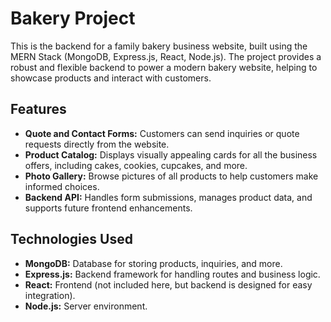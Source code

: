 # Bakery Project

This is the backend for a family bakery business website, built using the MERN Stack (MongoDB, Express.js, React, Node.js). The project provides a robust and flexible backend to power a modern bakery website, helping to showcase products and interact with customers.

## Features

- **Quote and Contact Forms:** Customers can send inquiries or quote requests directly from the website.
- **Product Catalog:** Displays visually appealing cards for all the business offers, including cakes, cookies, cupcakes, and more.
- **Photo Gallery:** Browse pictures of all products to help customers make informed choices.
- **Backend API:** Handles form submissions, manages product data, and supports future frontend enhancements.

## Technologies Used

- **MongoDB:** Database for storing products, inquiries, and more.
- **Express.js:** Backend framework for handling routes and business logic.
- **React:** Frontend (not included here, but backend is designed for easy integration).
- **Node.js:** Server environment.
